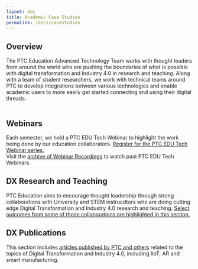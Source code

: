 ```yaml
---
layout: doc
title: Academic Case Studies
permalink: /docs/casestudies
---
```


<section class="section">
    <div class="container">
        <h2>Overview</h2>
        <div>The PTC Education Advanced Technology Team works with thought leaders from around the world who are pushing the boundaries of what is possible with digital transformation and Industry 4.0 in research and teaching. Along with a team of student researchers, we work with technical teams around PTC to develop integrations between various technologies and enable academic users to more easily get started connecting and using their digital threads.<br /><br />
        </div>
    </div>
    <div class="container">
        <h2>Webinars</h2>
        <div>Each semester, we hold a PTC EDU Tech Webinar to highlight the work being done by our education collaborators. <a href="https://docs.google.com/forms/d/e/1FAIpQLSdY4ycp_AAJ4CNSGHRcMVVIT9qJ55Z5aFWB85smU-FEjOotdA/viewform">Register for the PTC EDU Tech Webinar series.</a>
        </div>
        <div>Visit the <a href="https://ptc-education.github.io/docs/casestudies/webinars">archive of Webinar Recordings</a> to watch past PTC EDU Tech Webinars.
        </div>
    </div>
    <div class="container">
        <h2>DX Research and Teaching</h2>
        <div>PTC Education aims to encourage thought leadership through strong collaborations with University and STEM instrucdtors who are doing cutting edge Digital Transformation and Industry 4.0 research and teaching. <a href="https://ptc-education.github.io/docs/casestudies/research">Select outcomes from some of those collaborations are highlighted in this section.</a></div>
    </div>
    <div class="container">
        <h2>DX Publications</h2>
        <div>This section includes <a href="https://ptc-education.github.io/docs/casestudies/research">articles published by PTC and others</a> related to the topics of Digital Transformation and Industry 4.0, including IIoT, AR and smart manufacturing.</div>
    </div>
</section>


